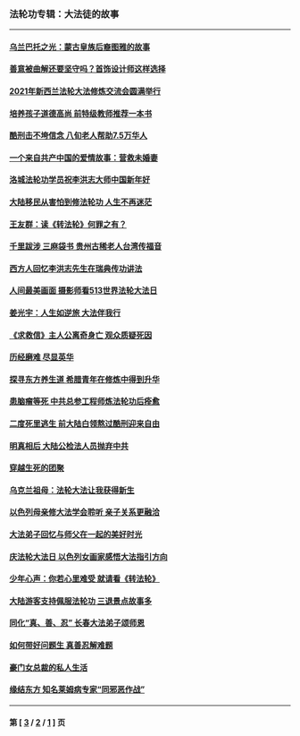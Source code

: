 ### 法轮功专辑：大法徒的故事
---
#### [乌兰巴托之光：蒙古皇族后裔图雅的故事](../../pages/nf1147481/n13155759.md?01020430) 
#### [善意被曲解还要坚守吗？首饰设计师这样选择](../../pages/nf1147481/n13077575.md?01020430) 
#### [2021年新西兰法轮大法修炼交流会圆满举行](../../pages/nf1147481/n13033149.md?01020430) 
#### [培养孩子道德高尚 前特级教师推荐一本书](../../pages/nf1147481/n12938640.md?01020430) 
#### [酷刑击不垮信念 八旬老人帮助7.5万华人](../../pages/nf1147481/n12880712.md?01020430) 
#### [一个来自共产中国的爱情故事：营救未婚妻](../../pages/nf1147481/n12778386.md?01020430) 
#### [洛城法轮功学员祝李洪志大师中国新年好](../../pages/nf1147481/n12724685.md?01020430) 
#### [大陆移民从害怕到修法轮功 人生不再迷茫](../../pages/nf1147481/n12414325.md?01020430) 
#### [王友群：读《转法轮》何罪之有？](../../pages/nf1147481/n12408647.md?01020430) 
#### [千里跋涉 三麻袋书 贵州古稀老人台湾传福音](../../pages/nf1147481/n12198750.md?01020430) 
#### [西方人回忆李洪志先生在瑞典传功讲法](../../pages/nf1147481/n12099607.md?01020430) 
#### [人间最美画面 摄影师看513世界法轮大法日](../../pages/nf1147481/n12094118.md?01020430) 
#### [姜光宇：人生如逆旅 大法伴我行](../../pages/nf1147481/n12088664.md?01020430) 
#### [《求救信》主人公离奇身亡 观众质疑死因](../../pages/nf1147481/n11845215.md?01020430) 
#### [历经磨难 尽显英华](../../pages/nf1147481/n11723297.md?01020430) 
#### [探寻东方养生道 希腊青年在修炼中得到升华](../../pages/nf1147481/n11494502.md?01020430) 
#### [患脑瘤等死 中共总参工程师炼法轮功后痊愈](../../pages/nf1147481/n11466682.md?01020430) 
#### [二度死里逃生 前大陆白领熬过酷刑迎来自由](../../pages/nf1147481/n11368594.md?01020430) 
#### [明真相后 大陆公检法人员抛弃中共](../../pages/nf1147481/n11358618.md?01020430) 
#### [穿越生死的团聚](../../pages/nf1147481/n11258922.md?01020430) 
#### [乌克兰祖母：法轮大法让我获得新生](../../pages/nf1147481/n11269457.md?01020430) 
#### [以色列母亲修大法学会聆听 亲子关系更融洽](../../pages/nf1147481/n11268195.md?01020430) 
#### [大法弟子回忆与师父在一起的美好时光](../../pages/nf1147481/n11267759.md?01020430) 
#### [庆法轮大法日 以色列女画家感悟大法指引方向](../../pages/nf1147481/n11267735.md?01020430) 
#### [少年心声：你若心里难受 就请看《转法轮》](../../pages/nf1147481/n11267496.md?01020430) 
#### [大陆游客支持佩服法轮功 三退景点故事多](../../pages/nf1147481/n11267378.md?01020430) 
#### [同化“真、善、忍” 长春大法弟子颂师恩](../../pages/nf1147481/n11266497.md?01020430) 
#### [如何带好问题生 真善忍解难题](../../pages/nf1147481/n11243655.md?01020430) 
#### [豪门女总裁的私人生活](../../pages/nf1147481/n10127794.md?01020430) 
#### [缘结东方 知名莱姆病专家“同邪恶作战”](../../pages/nf1147481/n10682468.md?01020430) 

---
#### 第 [ [3](./3.md?01020430) / [2](./2.md?01020430) / [1](./1.md?01020430) ] 页
